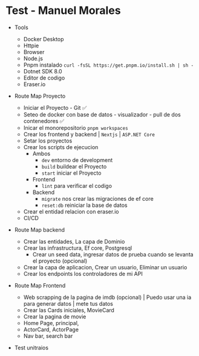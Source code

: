# Test - Manuel Morales

- Tools

  - Docker Desktop
  - Httpie
  - Browser
  - Node.js
  - Pnpm instalado `curl -fsSL https://get.pnpm.io/install.sh | sh -`
  - Dotnet SDK 8.0
  - Editor de codigo
  - Eraser.io

- Route Map Proyecto

  - Iniciar el Proyecto - Git ✅
  - Seteo de docker con base de datos - visualizador - pull de dos contenedores
    ✅
  - Inicar el monorepositorio `pnpm workspaces`
  - Crear los frontend y backend | `Nextjs` | `ASP.NET Core`
  - Setar los proyectos
  - Crear los scripts de ejecucion
    - Ambos
      - `dev` entorno de development
      - `build` buildear el Proyecto
      - `start` iniciar el Proyecto
    - Frontend
      - `lint` para verificar el codigo
    - Backend
      - `migrate` nos crear las migraciones de ef core
      - `reset:db` reiniciar la base de datos
  - Crear el entidad relacion con eraser.io
  - CI/CD

- Route Map backend

  - Crear las entidades, La capa de Dominio
  - Crear las infrastructura, Ef core, Postgresql
    - Crear un seed data, ingresar datos de prueba cuando se levanta el proyecto
      (opcional)
  - Crear la capa de aplicacion, Crear un usuario, Eliminar un usuario
  - Crear los endpoints los controladores de mi API

- Route Map Frontend

  - Web scrapping de la pagina de imdb (opcional) | Puedo usar una ia para
    generar datos | mete tus datos
  - Crear las Cards iniciales, MovieCard
  - Crear la pagina de movie
  - Home Page, principal,
  - ActorCard, ActorPage
  - Nav bar, search bar

- Test unitraios
